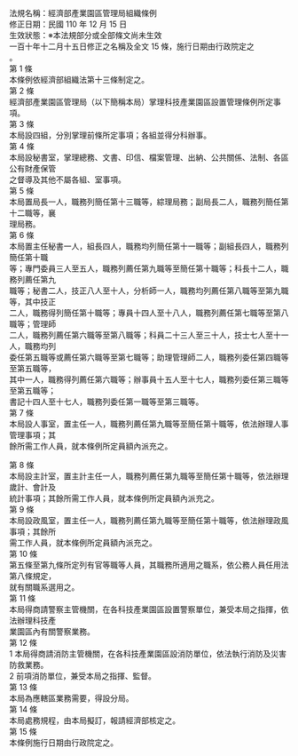 法規名稱：經濟部產業園區管理局組織條例  
修正日期：民國 110 年 12 月 15 日  
生效狀態：※本法規部分或全部條文尚未生效  
一百十年十二月十五日修正之名稱及全文 15 條，施行日期由行政院定之  
。  
第 1 條  
本條例依經濟部組織法第十三條制定之。  
第 2 條  
經濟部產業園區管理局（以下簡稱本局）掌理科技產業園區設置管理條例所定事項。  
第 3 條  
本局設四組，分別掌理前條所定事項；各組並得分科辦事。  
第 4 條  
本局設秘書室，掌理總務、文書、印信、檔案管理、出納、公共關係、法制、各區公有財產保管  
之督導及其他不屬各組、室事項。  
第 5 條  
本局置局長一人，職務列簡任第十三職等，綜理局務；副局長二人，職務列簡任第十二職等，襄  
理局務。  
第 6 條  
本局置主任秘書一人，組長四人，職務均列簡任第十一職等；副組長四人，職務列簡任第十職  
等；專門委員三人至五人，職務列薦任第九職等至簡任第十職等；科長十二人，職務列薦任第九  
職等；秘書二人，技正八人至十人，分析師一人，職務均列薦任第八職等至第九職等，其中技正  
二人，職務得列簡任第十職等；專員十四人至十八人，職務列薦任第七職等至第八職等；管理師  
二人，職務列薦任第六職等至第八職等；科員二十三人至三十人，技士七人至十一人，職務均列  
委任第五職等或薦任第六職等至第七職等；助理管理師二人，職務列委任第四職等至第五職等，  
其中一人，職務得列薦任第六職等；辦事員十五人至十七人，職務列委任第三職等至第五職等；  
書記十四人至十七人，職務列委任第一職等至第三職等。  
第 7 條  
本局設人事室，置主任一人，職務列薦任第九職等至簡任第十職等，依法辦理人事管理事項；其  
餘所需工作人員，就本條例所定員額內派充之。  


第 8 條  
本局設主計室，置主計主任一人，職務列薦任第九職等至簡任第十職等，依法辦理歲計、會計及  
統計事項；其餘所需工作人員，就本條例所定員額內派充之。  
第 9 條  
本局設政風室，置主任一人，職務列薦任第九職等至簡任第十職等，依法辦理政風事項；其餘所  
需工作人員，就本條例所定員額內派充之。  
第 10 條  
第五條至第九條所定列有官等職等人員，其職務所適用之職系，依公務人員任用法第八條規定，  
就有關職系選用之。  
第 11 條  
本局得商請警察主管機關，在各科技產業園區設置警察單位，兼受本局之指揮，依法辦理科技產  
業園區內有關警察業務。  
第 12 條  
1 本局得商請消防主管機關，在各科技產業園區設消防單位，依法執行消防及災害防救業務。  
2 前項消防單位，兼受本局之指揮、監督。  
第 13 條  
本局為應轄區業務需要，得設分局。  
第 14 條  
本局處務規程，由本局擬訂，報請經濟部核定之。  
第 15 條  
本條例施行日期由行政院定之。  


